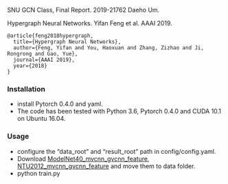 SNU GCN Class, Final Report. 2019-21762 Daeho Um.

Hypergraph Neural Networks.
Yifan Feng et al. AAAI 2019.


    @article{feng2018hypergraph,
      title={Hypergraph Neural Networks},
      author={Feng, Yifan and You, Haoxuan and Zhang, Zizhao and Ji, Rongrong and Gao, Yue},
      journal={AAAI 2019},
      year={2018}
    }

### Installation
- install Pytorch 0.4.0 and yaml.
- The code has been tested with Python 3.6, Pytorch 0.4.0 and CUDA 10.1 on Ubuntu 16.04.

### Usage
- configure the “data_root” and “result_root” path in config/config.yaml.
- Download [ModelNet40_mvcnn_gvcnn_feature](https://drive.google.com/file/d/1euw3bygLzRQm_dYj1FoRduXvsRRUG2Gr/view?usp=sharing), [NTU2012_mvcnn_gvcnn_feature](https://drive.google.com/file/d/1Vx4K15bW3__JPRV0KUoDWtQX8sB-vbO5/view?usp=sharing) and move them to data folder.
- python train.py
